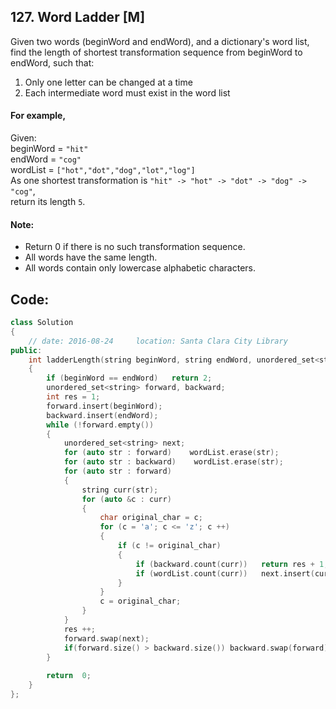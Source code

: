 ## 127. Word Ladder [M]
Given two words (beginWord and endWord), and a dictionary's word list, find the length of shortest transformation sequence from beginWord to endWord, such that:

  1. Only one letter can be changed at a time
  2. Each intermediate word must exist in the word list
  
#### For example,
Given:   
beginWord = `"hit"`   
endWord = `"cog"`   
wordList = `["hot","dot","dog","lot","log"]`   
As one shortest transformation is `"hit" -> "hot" -> "dot" -> "dog" -> "cog"`,   
return its length `5`.   

#### Note:
- Return 0 if there is no such transformation sequence.
- All words have the same length.
- All words contain only lowercase alphabetic characters.

## Code:
```c++
class Solution 
{
    // date: 2016-08-24     location: Santa Clara City Library
public:
    int ladderLength(string beginWord, string endWord, unordered_set<string>& wordList)
    {
        if (beginWord == endWord)   return 2;
        unordered_set<string> forward, backward;
        int res = 1;
        forward.insert(beginWord);
        backward.insert(endWord);
        while (!forward.empty())
        {
            unordered_set<string> next;
            for (auto str : forward)    wordList.erase(str);
            for (auto str : backward)    wordList.erase(str);
            for (auto str : forward)
            {
                string curr(str);
                for (auto &c : curr)
                {
                    char original_char = c;
                    for (c = 'a'; c <= 'z'; c ++)
                    {
                        if (c != original_char)
                        {
                            if (backward.count(curr))   return res + 1;
                            if (wordList.count(curr))   next.insert(curr);
                        }
                    }
                    c = original_char;
                }
            }
            res ++;
            forward.swap(next);
            if(forward.size() > backward.size()) backward.swap(forward);
        }
        
        return  0;
    }
};
```
